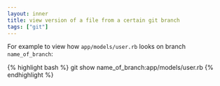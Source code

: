 ```yaml
---
layout: inner
title: view version of a file from a certain git branch
tags: ["git"]
---
```

For example to view how `app/models/user.rb` looks on branch `name_of_branch`:

{% highlight bash %}
git show name_of_branch:app/models/user.rb
{% endhighlight %}
